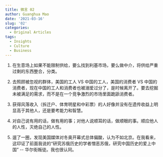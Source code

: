 ```yaml
---
title: 微言 02
author: Guanghua Mao
date: '2021-03-16'
slug: '02'
categories:
  - Original Articles
tags:
  - Insights
  - Culture
  - Business
---
```


1. 在生意场上如果不能限制供给，要么找到利基市场，要么做中介，将供给严重过剩的东西整合，分类。

2. 去照顾被忽视的群体，美国的工人 VS 中国的工人，美国的消费者 VS 中国的消费者，现在中国的工人和消费者也被溺爱过分了，是时候离开了。要去挖掘未被满足的需求，而不是在一个竞争激烈的市场里面跪舔消费者。

3. 获得风落收入（拆迁户、体育明星和中彩票）的人好像并没有在遗传收益上明显高于其他人，还是要考能力和智慧。

4. 对自己说有用的话，做有用的事；对他人说顺耳的话，做顺眼的事。顺应他人的人性，灭绝自己的人性。

5. 遛了一圈，发现美国媒体对冬奥开幕式总体偏酸，认为不如北京。在我看来，这印证了前面我说的“研究苏俄历史的学者憎恶苏俄，研究中国历史的爱上中国” -- 华尔街叛徒。我也很认同。

